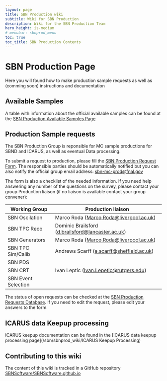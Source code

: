 ```yaml
---
layout: page
title: SBN Production wiki
subtitle: Wiki for SBN Production
description: Wiki for the SBN Production Team
hero_height: is-medium
# menubar: sbnprod_menu
toc: true
toc_title: SBN Production Contents
---
```




SBN Production Page
==========================================

Here you will found how to make production sample requests as well as (comming soon) instructions and documentation


Available Samples 
--------------------------
A table with information about the official available samples can be found at the [SBN Production Available Samples Page](/sbn/sbnprod_wiki/sample)


Production Sample requests 
--------------------------

The SBN Production Group is reponsible for MC sample productions for SBND and ICARUS, as well as eventual Data processing. 

To submit a request to production, please fill the [SBN Production Request Form](https://forms.gle/V9XkhdwXj7FsxBj28). The responsible parties should be automatically notified but you can also notify the official group email address: [sbn-mc-prod@fnal.gov](sbn-mc-prod@fnal.gov)

The form is also a checklist of the needed information. If you need help answering any number of the questions on the survey, please contact your group Production liaison (if no liaison is available contact your group convener):

| Working Group | Production liaison |
| --- | --- |
| SBN Oscilation | Marco Roda (Marco.Roda@liverpool.ac.uk) |
| SBN TPC Reco | Dominic Brailsford (d.brailsford@lancaster.ac.uk) |
| SBN Generators | Marco Roda (Marco.Roda@liverpool.ac.uk) |
| SBN TPC Sim/Calib | Andrews Scarff (a.scarff@sheffield.ac.uk) |
| SBN PDS | |
| SBN CRT | Ivan Leptic (Ivan.Lepetic@rutgers.edu) |
| SBN Event Selection | |

The status of open requests can be checked at the [SBN Production Requests Database](https://docs.google.com/spreadsheets/d/17mFPGsP7gw4GRLSCwIL15QrtUnLVri_2k2Wjzhd6Ork/edit?usp=sharing). If you need to edit the request, please edit your answers to the form. 

ICARUS data Keepup processing
--------------------------
ICARUS keepup documentation can be found in the [ICARUS data keepup processing page](/sbn/sbnprod_wiki/ICARUS Keepup Processing)

Contributing to this wiki
--------------------------

The content of this wiki is tracked in a GitHub repository [SBNSoftware/SBNSoftware.github.io](https://github.com/SBNSoftware/SBNSoftware.github.io)


